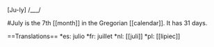 [Ju-ly] /___/

#July is the 7th [[month]] in the Gregorian [[calendar]]. It has 31 days.

==Translations==
*es: julio
*fr: juillet
*nl: [[juli]]
*pl: [[lipiec]]